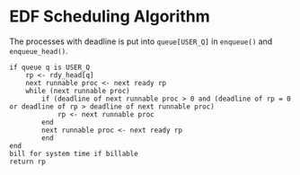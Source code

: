 # EDF Scheduling Algorithm
The processes with deadline is put into `queue[USER_Q]` in `enqueue()` and `enqueue_head()`.
```
if queue q is USER_Q
    rp <- rdy_head[q]
    next runnable proc <- next ready rp
    while (next runnable proc)
        if (deadline of next runnable proc > 0 and (deadline of rp = 0 or deadline of rp > deadline of next runnable proc)
            rp <- next runnable proc
        end
        next runnable proc <- next ready rp
        end
end
bill for system time if billable
return rp
```